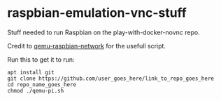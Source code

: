# raspbian-emulation-vnc-stuff

Stuff needed to run Raspbian on the play-with-docker-novnc repo.

Credit to [qemu-raspbian-network](https://github.com/nachoparker/qemu-raspbian-network) for the usefull script.

Run this to get it to run:

```
apt install git
git clone https://github.com/user_goes_here/link_to_repo_goes_here
cd repo_name_goes_here
chmod ./qemu-pi.sh
```

